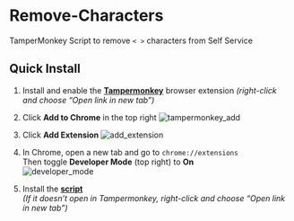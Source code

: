# Remove-Characters  
TamperMonkey Script to remove `< >` characters from Self Service

## Quick Install

1. Install and enable the [**Tampermonkey**](https://chromewebstore.google.com/detail/tampermonkey/dhdgffkkebhmkfjojejmpbldmpobfkfo?pli=1) browser extension _(right-click and choose “Open link in new tab”)_ 
  
2. Click **Add to Chrome** in the top right
 ![tampermonkey_add](https://github.com/user-attachments/assets/609eb9c3-c655-41ed-979f-b50951fab879)


3. Click **Add Extension**
![add_extension](https://github.com/user-attachments/assets/e7728665-10a2-4449-ba25-73ac43cdcdd5)
4. In Chrome, open a new tab and go to `chrome://extensions`  
   Then toggle **Developer Mode** (top right) to **On**  
   ![developer_mode](https://github.com/user-attachments/assets/c2409242-7a92-4257-8087-d230947d8599)

5. Install the [**script**](https://raw.githubusercontent.com/bslange2/Remove-Characters/master/Desktop/remove_characters.user.js)  
   _(If it doesn’t open in Tampermonkey, right-click and choose “Open link in new tab”)_

